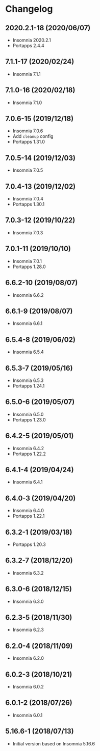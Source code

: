# Changelog

## 2020.2.1-18 (2020/06/07)

* Insomnia 2020.2.1
* Portapps 2.4.4

## 7.1.1-17 (2020/02/24)

* Insomnia 7.1.1

## 7.1.0-16 (2020/02/18)

* Insomnia 7.1.0

## 7.0.6-15 (2019/12/18)

* Insomnia 7.0.6
* Add `cleanup` config
* Portapps 1.31.0

## 7.0.5-14 (2019/12/03)

* Insomnia 7.0.5

## 7.0.4-13 (2019/12/02)

* Insomnia 7.0.4
* Portapps 1.30.1

## 7.0.3-12 (2019/10/22)

* Insomnia 7.0.3

## 7.0.1-11 (2019/10/10)

* Insomnia 7.0.1
* Portapps 1.28.0

## 6.6.2-10 (2019/08/07)

* Insomnia 6.6.2

## 6.6.1-9 (2019/08/07)

* Insomnia 6.6.1

## 6.5.4-8 (2019/06/02)

* Insomnia 6.5.4

## 6.5.3-7 (2019/05/16)

* Insomnia 6.5.3
* Portapps 1.24.1

## 6.5.0-6 (2019/05/07)

* Insomnia 6.5.0
* Portapps 1.23.0

## 6.4.2-5 (2019/05/01)

* Insomnia 6.4.2
* Portapps 1.22.2

## 6.4.1-4 (2019/04/24)

* Insomnia 6.4.1

## 6.4.0-3 (2019/04/20)

* Insomnia 6.4.0
* Portapps 1.22.1

## 6.3.2-1 (2019/03/18)

* Portapps 1.20.3

## 6.3.2-7 (2018/12/20)

* Insomnia 6.3.2

## 6.3.0-6 (2018/12/15)

* Insomnia 6.3.0

## 6.2.3-5 (2018/11/30)

* Insomnia 6.2.3

## 6.2.0-4 (2018/11/09)

* Insomnia 6.2.0

## 6.0.2-3 (2018/10/21)

* Insomnia 6.0.2

## 6.0.1-2 (2018/07/26)

* Insomnia 6.0.1

## 5.16.6-1 (2018/07/13)

* Initial version based on Insomnia 5.16.6
